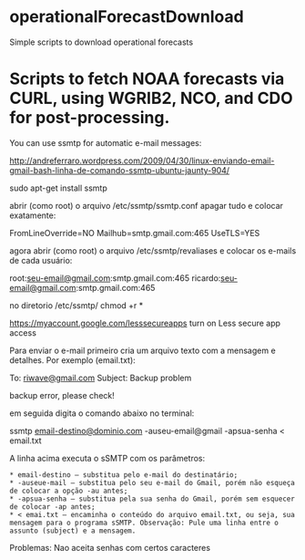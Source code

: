 # operationalForecastDownload
Simple scripts to download operational forecasts
#     Scripts to fetch NOAA forecasts via CURL, using WGRIB2, NCO, and CDO for post-processing.

You can use ssmtp for automatic e-mail messages:


http://andreferraro.wordpress.com/2009/04/30/linux-enviando-email-gmail-bash-linha-de-comando-ssmtp-ubuntu-jaunty-904/


sudo apt-get install ssmtp

abrir (como root) o arquivo /etc/ssmtp/ssmtp.conf apagar tudo e colocar exatamente:

FromLineOverride=NO
Mailhub=smtp.gmail.com:465
UseTLS=YES

agora abrir (como root) o arquivo /etc/ssmtp/revaliases e colocar os e-mails de cada usuário:

root:seu-email@gmail.com:smtp.gmail.com:465
ricardo:seu-email@gmail.com:smtp.gmail.com:465

no diretorio /etc/ssmtp/
chmod +r *

https://myaccount.google.com/lesssecureapps
turn on Less secure app access



Para enviar o e-mail primeiro cria um arquivo texto com a mensagem e detalhes. Por exemplo (email.txt):

To: riwave@gmail.com
Subject: Backup problem

backup error, please check!


em seguida digita o comando abaixo no terminal:

ssmtp email-destino@dominio.com -auseu-email@gmail -apsua-senha < email.txt



A linha acima executa o sSMTP com os parâmetros:

    * email-destino – substitua pelo e-mail do destinatário;
    * -auseue-mail – substitua pelo seu e-mail do Gmail, porém não esqueça de colocar a opção -au antes;
    * -apsua-senha – substitua pela sua senha do Gmail, porém sem esquecer de colocar -ap antes;
    * < emai.txt – encaminha o conteúdo do arquivo email.txt, ou seja, sua mensagem para o programa sSMTP. Observação: Pule uma linha entre o assunto (subject) e a mensagem.



Problemas: Nao aceita senhas com certos caracteres


